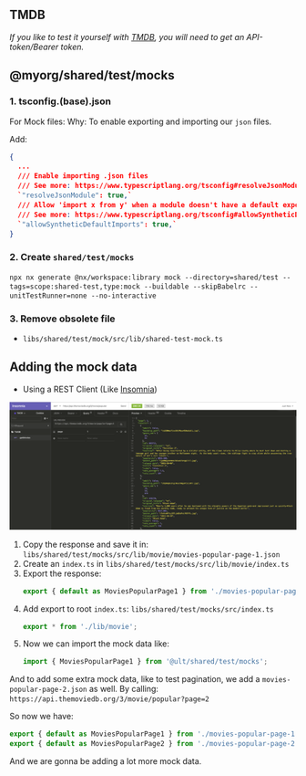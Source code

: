## TMDB

_If you like to test it yourself with [TMDB](https://developers.themoviedb.org/3/getting-started/introduction), you will need to get an API-token/Bearer token._

## @myorg/shared/test/mocks

### 1. tsconfig.(base).json

For Mock files:
Why: To enable exporting and importing our `json` files.

Add:

```json
{
  ...
  /// Enable importing .json files
  /// See more: https://www.typescriptlang.org/tsconfig#resolveJsonModule
  `"resolveJsonModule": true,`
  /// Allow 'import x from y' when a module doesn't have a default export.
  /// See more: https://www.typescriptlang.org/tsconfig#allowSyntheticDefaultImports
  `"allowSyntheticDefaultImports": true,`
}
```

### 2. Create `shared/test/mocks`

```
npx nx generate @nx/workspace:library mock --directory=shared/test --tags=scope:shared-test,type:mock --buildable --skipBabelrc --unitTestRunner=none --no-interactive
```

### 3. Remove obsolete file

- `libs/shared/test/mock/src/lib/shared-test-mock.ts`

## Adding the mock data

- Using a REST Client (Like [Insomnia](https://insomnia.rest/))

![GetMovies](./img/insomnia_getmovies.png 'Get movies with insomnia')

1. Copy the response and save it in: `libs/shared/test/mocks/src/lib/movie/movies-popular-page-1.json`
2. Create an `index.ts` in `libs/shared/test/mocks/src/lib/movie/index.ts`
3. Export the response:
   ```ts
   export { default as MoviesPopularPage1 } from './movies-popular-page-1.json';
   ```
4. Add export to root `index.ts`: `libs/shared/test/mocks/src/index.ts`
   ```ts
   export * from './lib/movie';
   ```
5. Now we can import the mock data like:
   ```ts
   import { MoviesPopularPage1 } from '@ult/shared/test/mocks';
   ```

And to add some extra mock data, like to test pagination, we add a `movies-popular-page-2.json` as well.
By calling: `https://api.themoviedb.org/3/movie/popular?page=2`

So now we have:

```ts
export { default as MoviesPopularPage1 } from './movies-popular-page-1.json';
export { default as MoviesPopularPage2 } from './movies-popular-page-2.json';
```

And we are gonna be adding a lot more mock data.
